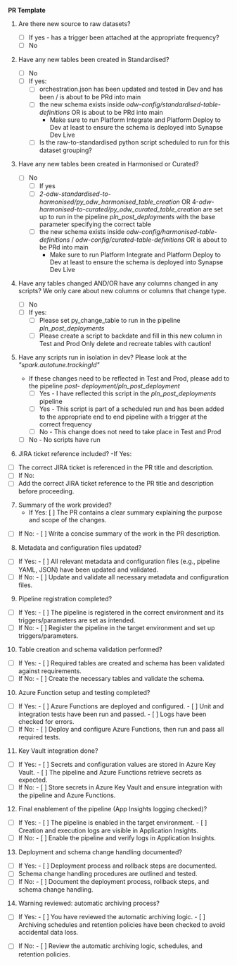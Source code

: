 **PR Template**

 1. Are there new source to raw datasets?
	
	 - [ ] If yes - has a trigger been attached at the appropriate frequency?
  	 - [ ] No

 2. Have any new tables been created in Standardised?

  	- [ ] No
   	- [ ] If yes:
		- [ ] orchestration.json has been updated and tested in Dev and has been / is about to be PRd into main
		- [ ] the new schema exists inside *odw-config/standardised-table-definitions* OR is about to be PRd into main
			- Make sure to run Platform Integrate and Platform Deploy to Dev at least to ensure the schema is deployed into Synapse Dev Live 
		- [ ] Is the raw-to-standardised python script scheduled to run for this dataset grouping?
 3. Have any new tables been created in Harmonised or Curated?

   	 - [ ] No
     	 - [ ] If yes
	 	- [ ]  *2-odw-standardised-to-harmonised/py_odw_harmonised_table_creation* OR 4-*odw-harmonised-to-curated/py_odw_curated_table_creation* are set up to run in the pipeline *pln_post_deployments* with the base parameter specifying the correct table
		- [ ] the new schema exists inside *odw-config/harmonised-table-definitions* / *odw-config/curated-table-definitions* OR is about to be PRd into main
			- Make sure to run Platform Integrate and Platform Deploy to Dev at least to ensure the schema is deployed into Synapse Dev Live 
 4. Have any tables changed AND/OR have any columns changed in any scripts?
We only care about new columns or columns that change type.
	- [ ] No
 	- [ ] If yes:
		- [ ] Please set py_change_table to run in the pipeline *pln_post_deployments*
		- [ ] Please create a script to backdate and fill in this new column in Test and Prod
			Only delete and recreate tables with caution!
 5. Have any scripts run in isolation in dev? Please look at the *"spark.autotune.trackingId"*
	- If these changes need to be reflected in Test and Prod, please add to the pipeline *post-			deployment/pln_post_deployment*
	  - [ ] Yes - I have reflected this script in the *pln_post_deployments* pipeline
	  - [ ] Yes - This script is part of a scheduled run and has been added to the appropriate end to end pipeline with a trigger at the correct frequency
	  - [ ] No - This change does not need to take place in Test and Prod
	- [ ] No - No scripts have run 
6.	JIRA ticket reference included?
       -If Yes:
  - [ ]	The correct JIRA ticket is referenced in the PR title and description.
  - [ ]	If No:
  - [ ]	Add the correct JIRA ticket reference to the PR title and description before proceeding.
7.	Summary of the work provided?
       - If Yes:
    [ ] The PR contains a clear summary explaining the purpose and scope of the changes.
  - [ ]	If No:
           - [ ] Write a concise summary of the work in the PR description.
8.	Metadata and configuration files updated?
  - [ ]	If Yes:
         - [ ]	All relevant metadata and configuration files (e.g., pipeline YAML, JSON) have been updated and validated.
  - [ ]	If No:
         - [ ]	Update and validate all necessary metadata and configuration files.
9.	Pipeline registration completed?
  - [ ]	If Yes:
         - [ ]	The pipeline is registered in the correct environment and its triggers/parameters are set as intended.
  - [ ]	If No:
         - [ ]	Register the pipeline in the target environment and set up triggers/parameters.
10.	Table creation and schema validation performed?
  - [ ]	If Yes:
         - [ ]	Required tables are created and schema has been validated against requirements.
  - [ ]	If No:
         - [ ]	Create the necessary tables and validate the schema.
10.	Azure Function setup and testing completed?
  - [ ]	If Yes:
         - [ ]	Azure Functions are deployed and configured.
         - [ ]	Unit and integration tests have been run and passed.
         - [ ]	Logs have been checked for errors.
  - [ ]	If No:
         - [ ]	Deploy and configure Azure Functions, then run and pass all required tests.
11.	Key Vault integration done?
  - [ ]	If Yes:
         - [ ]	Secrets and configuration values are stored in Azure Key Vault.
         - [ ]	The pipeline and Azure Functions retrieve secrets as expected.
  - [ ]	If No:
         - [ ]	Store secrets in Azure Key Vault and ensure integration with the pipeline and Azure Functions.
12.	Final enablement of the pipeline (App Insights logging checked)?
  - [ ]	If Yes:
         - [ ]	The pipeline is enabled in the target environment.
         - [ ]	Creation and execution logs are visible in Application Insights.
  - [ ]	If No:
         - [ ]	Enable the pipeline and verify logs in Application Insights.
13.	Deployment and schema change handling documented?
  - [ ]	If Yes:
         - [ ]	Deployment process and rollback steps are documented.
  - [ ]	Schema change handling procedures are outlined and tested.
  - [ ]	If No:
         - [ ]	Document the deployment process, rollback steps, and schema change handling.
14.	Warning reviewed: automatic archiving process?
  - [ ]	If Yes:
         - [ ]	You have reviewed the automatic archiving logic.
         - [ ]	Archiving schedules and retention policies have been checked to avoid accidental data loss.
  - [ ]	If No:
         - [ ]	Review the automatic archiving logic, schedules, and retention policies.	
 

